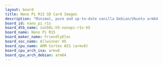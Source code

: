 ```yaml
---
layout: board
title: Nano Pi R1S SD Card Images
description: "Minimal, pure and up-to-date vanilla Debian/Ubuntu arm64 SD card images for Nano Pi R1S by FriendlyElec, SoC: Allwinner H5, CPU ISA: armv8"
board_id: nano_pi_r1s
board_dtb_name: sun50i-h5-nanopi-r1s-h5
board_name: Nano Pi R1S
board_maker_name: FriendlyElec
board_soc_name: Allwinner H5
board_cpu_name: ARM Cortex A53 (armv8)
board_cpu_arch_isa: armv8
board_cpu_arch_debian: arm64
---
```

